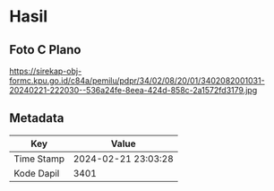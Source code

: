 # Hasil

## Foto C Plano

https://sirekap-obj-formc.kpu.go.id/c84a/pemilu/pdpr/34/02/08/20/01/3402082001031-20240221-222030--536a24fe-8eea-424d-858c-2a1572fd3179.jpg


## Metadata

| Key        | Value               |
| ---------- | ------------------- |
| Time Stamp | 2024-02-21 23:03:28 |
| Kode Dapil | 3401                |




